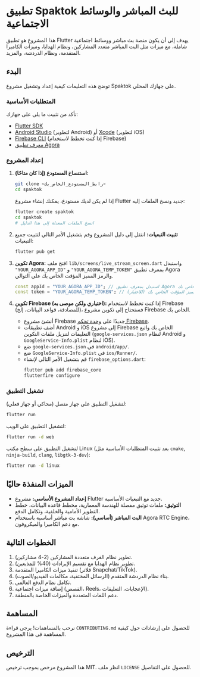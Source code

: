 # تطبيق Spaktok للبث المباشر والوسائط الاجتماعية

هذا المشروع هو تطبيق Flutter يهدف إلى أن يكون منصة بث مباشر ووسائط اجتماعية شاملة، مع ميزات مثل البث المباشر متعدد المشاركين، ونظام الهدايا، وميزات الكاميرا المتقدمة، ونظام الدردشة، والمزيد.

## البدء

توضح هذه التعليمات كيفية إعداد وتشغيل مشروع Spaktok على جهازك المحلي.

### المتطلبات الأساسية

تأكد من تثبيت ما يلي على جهازك:

*   [Flutter SDK](https://flutter.dev/docs/get-started/install)
*   [Android Studio](https://developer.android.com/studio) (لتطوير Android) أو [Xcode](https://developer.apple.com/xcode/) (لتطوير iOS)
*   [Firebase CLI](https://firebase.google.com/docs/cli) (إذا كنت تخطط لاستخدام Firebase)
*   [معرف تطبيق Agora](https://www.agora.io/en/)

### إعداد المشروع

1.  **استنساخ المستودع (إذا كان متاحًا):**
    ```bash
    git clone <رابط_المستودع_الخاص_بك>
    cd spaktok
    ```
    إذا لم يكن لديك مستودع، يمكنك إنشاء مشروع Flutter جديد ونسخ الملفات إليه:
    ```bash
    flutter create spaktok
    cd spaktok
    # انسخ الملفات المعدلة إلى هذا الدليل
    ```

2.  **تثبيت التبعيات:**
    انتقل إلى دليل المشروع وقم بتشغيل الأمر التالي لتثبيت جميع التبعيات:
    ```bash
    flutter pub get
    ```

3.  **تكوين Agora:**
    افتح ملف `lib/screens/live_stream_screen.dart` واستبدل `"YOUR_AGORA_APP_ID"` و `"YOUR_AGORA_TEMP_TOKEN"` بمعرف تطبيق Agora والرمز المميز المؤقت الخاص بك على التوالي.

    ```dart
    const appId = "YOUR_AGORA_APP_ID"; // استبدل بمعرف تطبيق Agora الخاص بك
    const token = "YOUR_AGORA_TEMP_TOKEN"; // استبدل بالرمز المميز المؤقت الخاص بك (للاختبار)
    ```

4.  **تكوين Firebase (اختياري ولكن موصى به):**
    إذا كنت تخطط لاستخدام Firebase (للمصادقة، قواعد البيانات، إلخ)، فستحتاج إلى تكوين مشروع Firebase الخاص بك.

    *   أنشئ مشروع Firebase جديدًا على [وحدة تحكم Firebase](https://console.firebase.google.com/).
    *   أضف تطبيقات Android و iOS إلى مشروع Firebase الخاص بك واتبع التعليمات لتنزيل ملفات التكوين (`google-services.json` لنظام Android و `GoogleService-Info.plist` لنظام iOS).
    *   ضع `google-services.json` في `android/app/`.
    *   ضع `GoogleService-Info.plist` في `ios/Runner/`.
    *   قم بتشغيل الأمر التالي لإنشاء `firebase_options.dart`:
        ```bash
        flutter pub add firebase_core
        flutterfire configure
        ```

### تشغيل التطبيق

لتشغيل التطبيق على جهاز متصل (محاكي أو جهاز فعلي):

```bash
flutter run
```

لتشغيل التطبيق على الويب:

```bash
flutter run -d web
```

لتشغيل التطبيق على سطح مكتب Linux (بعد تثبيت المتطلبات الأساسية مثل `cmake`, `ninja-build`, `clang`, `libgtk-3-dev`):

```bash
flutter run -d linux
```

## الميزات المنفذة حاليًا

*   **إعداد المشروع الأساسي:** مشروع Flutter جديد مع التبعيات الأساسية.
*   **التوثيق:** ملفات توثيق مفصلة للهندسة المعمارية، مخطط قاعدة البيانات، خطط التطوير الأمامية والخلفية، وتكامل الدفع.
*   **البث المباشر (أساسي):** شاشة بث مباشر أساسية باستخدام Agora RTC Engine، مع دعم الكاميرا والميكروفون.

## الخطوات التالية

1.  تطوير نظام الغرف متعددة المشاركين (2-4 مشاركين).
2.  تطوير نظام الهدايا مع تقسيم الإيرادات (40% للمذيعين).
3.  تنفيذ ميزات الكاميرا المتقدمة (فلاتر Snapchat/TikTok).
4.  بناء نظام الدردشة المتقدم (الرسائل المختفية، مكالمات الفيديو/الصوت).
5.  تكامل نظام الدفع العالمي.
6.  إضافة ميزات اجتماعية (القصص، Reels، الإعجابات، التعليقات).
7.  دعم اللغات المتعددة والميزات الخاصة بالمنطقة.

## المساهمة

نرحب بالمساهمات! يرجى قراءة `CONTRIBUTING.md` للحصول على إرشادات حول كيفية المساهمة في هذا المشروع.

## الترخيص

هذا المشروع مرخص بموجب ترخيص MIT. انظر ملف `LICENSE` للحصول على التفاصيل.
